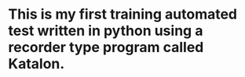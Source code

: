 # This is my first training automated test written in python using a recorder type program called Katalon.